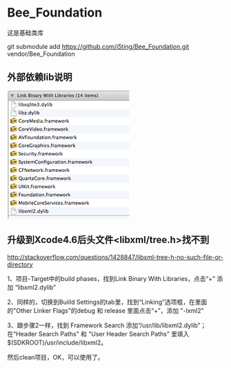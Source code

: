 # Bee_Foundation

这是基础类库


git submodule add https://github.com/i5ting/Bee_Foundation.git vendor/Bee_Foundation

## 外部依赖lib说明

![外部依赖lib说明](src/doc/dep.png)


## 升级到Xcode4.6后头文件<libxml/tree.h>找不到
http://stackoverflow.com/questions/1428847/libxml-tree-h-no-such-file-or-directory

1、项目-Target中的build phases，找到Link Binary With Libraries，点击“+” 添加 “libxml2.dylib”

2、同样的，切换到Buiild Settings的tab里，找到“Linking”选项框，在里面的"Other Linker Flags"的debug 和 release 里面点击“+”，添加 "-lxml2"

3、跟步骤2一样，找到 Framework Search 添加“/usr/lib/libxml2.dylib”；
在“Header Search Paths" 和 "User Header Search Paths” 里填入$(SDKROOT)/usr/include/libxml2。

然后clean项目，OK，可以使用了。
